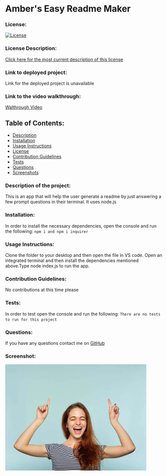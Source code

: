 # Amber's Easy Readme Maker

### License:

[![License](https://img.shields.io/badge/License-MIT-green.svg)](https://opensource.org/licenses/MIT)

### License Description:

[Click here for the most current description of this license](https://opensource.org/licenses/MIT)

### Link to deployed project:

Link for the deployed project is unavailable

### Link to the video walkthrough:

[Walthrough Video](https://youtu.be/dgG3QxZduiQ)

## Table of Contents:

- [Description](#description)
- [Installation](#installation)
- [Usage Instructions](#usage-instructions)
- [License](#license)
- [Contribution Guidelines](#contribution-guidelines)
- [Tests](#tests)
- [Questions](#questions)
- [Screenshots](#screenshot)

### Description of the project:

This is an app that will help the user generate a readme by just answering a few prompt questions in their terminal. It uses node.js

### Installation:

In order to install the necessary dependencies, open the console and run the following:
`npm i and npm i inquirer`

### Usage Instructions:

Clone the folder to your desktop and then open the file in VS code. Open an integrated terminal and then install the dependencies mentioned above.Type node index.js to run the app.

### Contribution Guidelines:

No contributions at this time please

### Tests:

In order to test open the console and run the following:
`There are no tests to run for this project`

### Questions:

If you have any questions contact me on [GitHub](https://github.com/AmberZimmerman)

### Screenshot:

![My Image](happy.jpg)
